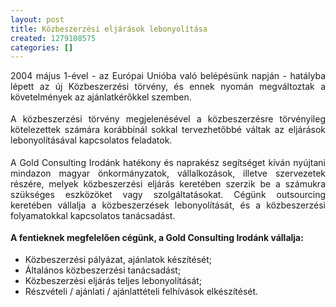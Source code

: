```yaml
---
layout: post
title: Közbeszerzési eljárások lebonyolítása
created: 1279108575
categories: []
---
```

<p style="text-align: justify;">2004 május 1-ével - az Európai Unióba való belépésünk napján - hatályba lépett az új Közbeszerzési törvény, és ennek nyomán megváltoztak a követelmények az ajánlatkérőkkel szemben.</p> <p style="margin-top: 0.19in; margin-bottom: 0.19in; text-align: justify;">A közbeszerzési törvény megjelenésével a közbeszerzésre törvényileg kötelezettek számára korábbinál sokkal tervezhetőbbé váltak az eljárások lebonyolításával kapcsolatos feladatok.</p> <p style="margin-top: 0.19in; margin-bottom: 0.19in; text-align: justify;">A Gold Consulting Irodánk hatékony és naprakész segítséget kíván nyújtani mindazon magyar önkormányzatok, vállalkozások, illetve szervezetek részére, melyek közbeszerzési eljárás keretében szerzik be a számukra szükséges eszközöket vagy szolgáltatásokat. Cégünk outsourcing keretében vállalja a közbeszerzések lebonyolítását, és a közbeszerzési folyamatokkal kapcsolatos tanácsadást.</p> <p style="margin-top: 0.19in; margin-bottom: 0.19in; text-align: justify;"><strong>A fentieknek megfelelően cégünk, a Gold Consulting Irodánk vállalja:</strong></p> <ul style="text-align: justify;"><li>Közbeszerzési 	pályázat, ajánlatok készítését;</li><li>Általános közbeszerzési 	tanácsadást;</li><li>Közbeszerzési eljárás teljes 	lebonyolítását;</li><li> Részvételi / ajánlati / 	ajánlattételi felhívások elkészítését.</li></ul> <p style="margin-left: 0.25in; margin-top: 0.19in; margin-bottom: 0.19in; text-align: justify;"><br><br></p>
